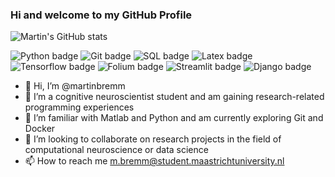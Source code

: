 ### Hi and welcome to my GitHub Profile

![Martin's GitHub stats](https://github-readme-stats.vercel.app/api?username=martinbremm&show_icons=true&count_private=true&hide=stars,issues&theme=nightowl)

![Python badge](https://img.shields.io/static/v1?label=Python&message=advanced&color=brightgreen&logo=python)
![Git badge](https://img.shields.io/static/v1?label=Git&message=advanced&color=brightgreen&logo=git)
![SQL badge](https://img.shields.io/static/v1?label=SQL&message=basics&color=brightgreen&logo=sqlite)
![Latex badge](https://img.shields.io/static/v1?label=LaTeX&message=basics&color=brightgreen&logo=latex)
![Tensorflow badge](https://img.shields.io/static/v1?label=TensorFlow&message=basics&color=brightgreen&logo=tensorflow)
![Folium badge](https://img.shields.io/static/v1?label=Folium&message=basics&color=brightgreen&logo=folium)
![Streamlit badge](https://img.shields.io/static/v1?label=Streamlit&message=basics&color=brightgreen&logo=streamlit)
![Django badge](https://img.shields.io/static/v1?label=Django&message=basics&color=brightgreen&logo=django)

- 👋 Hi, I’m @martinbremm
- 👀 I’m a cognitive neuroscientist student and am gaining research-related programming experiences
- 🌱 I’m familiar with Matlab and Python and am currently exploring Git and Docker
- 💞️ I’m looking to collaborate on research projects in the field of computational neuroscience or data science
- 📫 How to reach me m.bremm@student.maastrichtuniversity.nl

